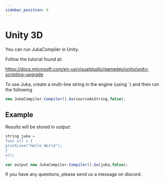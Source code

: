 ```yaml
---
sidebar_position: 6
---
```


# Unity 3D

You can run JukaCompiler in Unity.

Follow the tutorial found at:

https://docs.microsoft.com/en-us/visualstudio/gamedev/unity/unity-scripting-upgrade

To use Juka, create a multi-line string in the engine (using `) and then run the following

```jsx
new JukaCompiler.Compiler().Go(sourceAsString,false);
```

## Example

Results will be stored in output:

```jsx
string juka = `
func x() = {
printLine("Hello World");
}
x();
`
var output new JukaCompiler.Compiler().Go(juka,false);
```

If you have any questions, please send us a message on discord.
